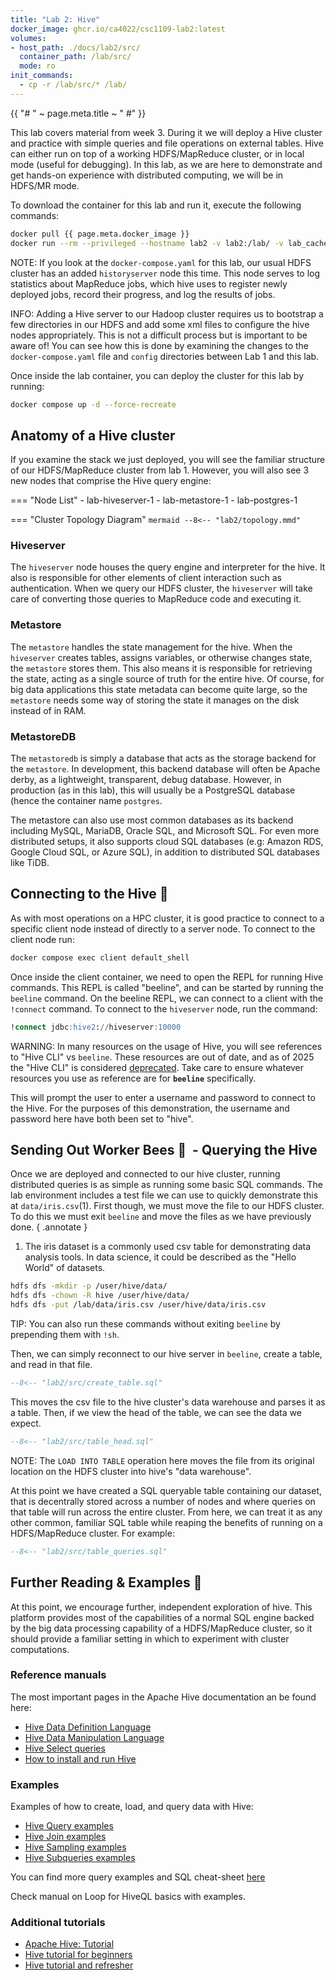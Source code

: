 ```yaml
---
title: "Lab 2: Hive"
docker_image: ghcr.io/ca4022/csc1109-lab2:latest
volumes:
- host_path: ./docs/lab2/src/
  container_path: /lab/src/
  mode: ro
init_commands:
  - cp -r /lab/src/* /lab/
---
```


{{ "# " ~ page.meta.title ~ " #" }}

This lab covers material from week 3. During it we will deploy a Hive cluster and practice with
simple queries and file operations on external tables. Hive can either run on top of a working
HDFS/MapReduce cluster, or in local mode (useful for debugging). In this lab, as we are here
to demonstrate and get hands-on experience with distributed computing, we will be in HDFS/MR mode.

To download the container for this lab and run it, execute the following commands:

```sh
docker pull {{ page.meta.docker_image }}
docker run --rm --privileged --hostname lab2 -v lab2:/lab/ -v lab_cache:/var/containers/cache/ -p 9870:9870 -p 10000:10000 -p 10002:10002 -it {{ page.meta.docker_image }}
```

NOTE: If you look at the `docker-compose.yaml` for this lab, our usual HDFS cluster has an added
`historyserver` node this time. This node serves to log statistics about MapReduce jobs, which hive
uses to register newly deployed jobs, record their progress, and log the results of jobs.

INFO: Adding a Hive server to our Hadoop cluster requires us to bootstrap a few directories in our
HDFS and add some xml files to configure the hive nodes appropriately. This is not a difficult
process but is important to be aware of! You can see how this is done by examining the changes to
the `docker-compose.yaml` file and `config` directories between Lab 1 and this lab.

Once inside the lab container, you can deploy the cluster for this lab by running:

```sh { .test-block #ghcr.io/ca4022/csc1109-lab2:latest }
docker compose up -d --force-recreate
```

## Anatomy of a Hive cluster ##

If you examine the stack we just deployed, you will see the familiar structure of our
HDFS/MapReduce cluster from lab 1. However, you will also see 3 new nodes that comprise the Hive
query engine:

=== "Node List"
    - lab-hiveserver-1
    - lab-metastore-1
    - lab-postgres-1

=== "Cluster Topology Diagram"
    ```mermaid
    --8<-- "lab2/topology.mmd"
    ```

### Hiveserver ###

The `hiveserver` node houses the query engine and interpreter for the hive. It also is responsible
for other elements of client interaction such as authentication. When we query our HDFS cluster,
the `hiveserver` will take care of converting those queries to MapReduce code and executing it.

### Metastore ###

The `metastore` handles the state management for the hive. When the `hiveserver` creates tables,
assigns variables, or otherwise changes state, the `metastore` stores them. This also means it is
responsible for retrieving the state, acting as a single source of truth for the entire hive. Of
course, for big data applications this state metadata can become quite large, so the `metastore`
needs some way of storing the state it manages on the disk instead of in RAM.

### MetastoreDB ###

The `metastoredb` is simply a database that acts as the storage backend for the `metastore`. In
development, this backend database will often be Apache derby, as a lightweight, transparent, debug
database. However, in production (as in this lab), this will usually be a PostgreSQL database (hence
the container name `postgres`.

The metastore can also use most common databases as its backend including MySQL, MariaDB, Oracle
SQL, and Microsoft SQL. For even more distributed setups, it also supports cloud SQL databases (e.g:
Amazon RDS, Google Cloud SQL, or Azure SQL), in addition to distributed SQL databases like TiDB.

## Connecting to the Hive 󱃎&nbsp; ##

As with most operations on a HPC cluster, it is good practice to connect to a specific client node
instead of directly to a server node. To connect to the client node run:

```sh
docker compose exec client default_shell
```

Once inside the client container, we need to open the REPL for running Hive commands. This REPL is
called "beeline", and can be started by running the `beeline` command. On the beeline REPL, we can
connect to a client with the `!connect` command. To connect to the `hiveserver` node, run the
command:

```sql
!connect jdbc:hive2://hiveserver:10000
```

WARNING: In many resources on the usage of Hive, you will see references to "Hive CLI" vs
`beeline`. These resources are out of date, and as of 2025 the "Hive CLI" is considered
[deprecated](https://hive.apache.org/docs/latest/user/replacing-the-implementation-of-hive-cli-using-beeline/).
Take care to ensure whatever resources you use as reference are for **`beeline`** specifically.

This will prompt the user to enter a username and password to connect to the Hive. For the purposes
of this demonstration, the username and password here have both been set to "hive".

## Sending Out Worker Bees 󰾢&nbsp; - Querying the Hive ###

Once we are deployed and connected to our hive cluster, running distributed queries is as simple
as running some basic SQL commands. The lab environment includes a test file we can use to quickly
demonstrate this at `data/iris.csv`(1). First though, we must move the file to our HDFS cluster.
To do this we must exit `beeline` and move the files as we have previously done.
{ .annotate }

1. The iris dataset is a commonly used csv table for demonstrating data analysis tools. In data
science, it could be described as the "Hello World" of datasets.

```sh { .test-block #ghcr.io/ca4022/csc1109-lab2:latest }
hdfs dfs -mkdir -p /user/hive/data/
hdfs dfs -chown -R hive /user/hive/data/
hdfs dfs -put /lab/data/iris.csv /user/hive/data/iris.csv
```

TIP: You can also run these commands without exiting `beeline` by prepending them with `!sh`.

Then, we can simply reconnect to our hive server in `beeline`, create a table, and read in that
file.

```sql
--8<-- "lab2/src/create_table.sql"
```

This moves the csv file to the hive cluster's data warehouse and parses it as a table. Then, if we
view the head of the table, we can see the data we expect.

```sql
--8<-- "lab2/src/table_head.sql"
```

NOTE: The `LOAD INTO TABLE` operation here moves the file from its original location on the HDFS
cluster into hive's "data warehouse".

At this point we have created a SQL queryable table containing our dataset, that is decentrally
stored across a number of nodes and where queries on that table will run across the entire cluster.
From here, we can treat it as any other common, familiar SQL table while reaping the benefits of
running on a HDFS/MapReduce cluster. For example:

```sql
--8<-- "lab2/src/table_queries.sql"
```

## Further Reading & Examples &nbsp; ##

At this point, we encourage further, independent exploration of hive. This platform provides most
of the capabilities of a normal SQL engine backed by the big data processing capability of a
HDFS/MapReduce cluster, so it should provide a familiar setting in which to experiment with cluster
computations.

### Reference manuals ###

The most important pages in the Apache Hive documentation an be found here:

- [Hive Data Definition Language](https://cwiki.apache.org/confluence/display/Hive/LanguageManual+DDL)
- [Hive Data Manipulation Language](https://cwiki.apache.org/confluence/display/Hive/LanguageManual+DML#LanguageManualDML-HiveDataManipulationLanguage)
- [Hive Select queries](https://cwiki.apache.org/confluence/display/Hive/LanguageManual+Select)
- [How to install and run Hive](https://cwiki.apache.org/confluence/display/Hive/GettingStarted#GettingStarted-RunningHiveCLI)

### Examples ###

Examples of how to create, load, and query data with Hive:

- [Hive Query examples](https://datapeaker.com/en/big--data/hive-queries-15-basic-hive-queries-for-data-engineers/)
- [Hive Join examples](https://www.sparkcodehub.com/hive/mastering-hive-joins)
- [Hive Sampling examples](https://dwgeek.com/hive-table-sampling-concept-and-example.html/)
- [Hive Subqueries examples](https://dwgeek.com/apache-hive-correlated-subquery-and-its-restrictions.html/)

You can find more query examples and SQL cheat-sheet
[here](https://hortonworks.com/blog/hive-cheat-sheet-for-sql-users/)

Check manual on Loop for HiveQL basics with examples.

### Additional tutorials ###

- [Apache Hive: Tutorial](https://hive.apache.org/docs/latest/user/tutorial/)
- [Hive tutorial for beginners](https://www.guru99.com/hive-tutorials.html)
- [Hive tutorial and refresher](https://www.analyticsvidhya.com/blog/2020/12/15-basic-and-highly-used-hive-queries-that-all-data-engineers-must-know/)
